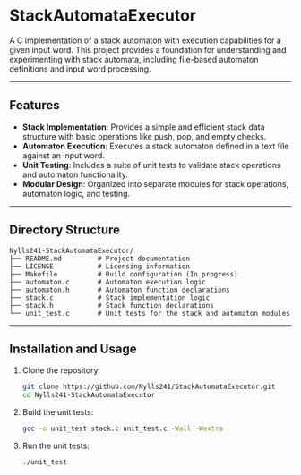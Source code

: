 # StackAutomataExecutor

A C implementation of a stack automaton with execution capabilities for a given input word. This project provides a foundation for understanding and experimenting with stack automata, including file-based automaton definitions and input word processing.

---

## **Features**
- **Stack Implementation**: Provides a simple and efficient stack data structure with basic operations like push, pop, and empty checks.
- **Automaton Execution**: Executes a stack automaton defined in a text file against an input word.
- **Unit Testing**: Includes a suite of unit tests to validate stack operations and automaton functionality.
- **Modular Design**: Organized into separate modules for stack operations, automaton logic, and testing.

---

## **Directory Structure**

```plaintext
Nylls241-StackAutomataExecutor/
├── README.md         # Project documentation
├── LICENSE           # Licensing information
├── Makefile          # Build configuration (In progress)
├── automaton.c       # Automaton execution logic
├── automaton.h       # Automaton function declarations
├── stack.c           # Stack implementation logic
├── stack.h           # Stack function declarations
└── unit_test.c       # Unit tests for the stack and automaton modules
```

---

## **Installation and Usage**

1. Clone the repository:
   ```sh
   git clone https://github.com/Nylls241/StackAutomataExecutor.git
   cd Nylls241-StackAutomataExecutor
   ```

2. Build the unit tests:
   ```sh
   gcc -o unit_test stack.c unit_test.c -Wall -Wextra
   ```

3. Run the unit tests:
   ```sh
   ./unit_test
   ```


